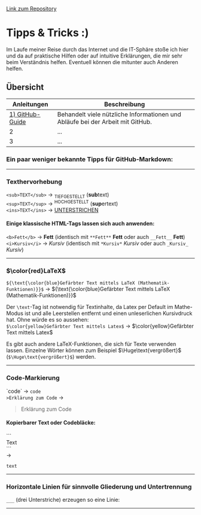 [Link zum Repository](https://www.github.com/Anokatabc/Nuetzliche_Infos)

# Tipps & Tricks :)

Im Laufe meiner Reise durch das Internet und die IT-Sphäre stoße ich hier und da auf praktische Hilfen oder auf intuitive Erklärungen, die mir sehr beim Verständnis helfen. Eventuell können die mitunter auch Anderen helfen.

## Übersicht
Anleitungen|Beschreibung
---|---
|[1\) GitHub-Guide](https://github.com/Anokatabc/Nuetzliche_Infos/blob/main/GitHubBefehle.md)|Behandelt viele nützliche Informationen und Abläufe bei der Arbeit mit GitHub.
|2|...
|3|...

### Ein paar weniger bekannte Tipps für GitHub-Markdown:<br>
___
### Texthervorhebung
`<sub>TEXT</sub>` -> <sub>TIEFGESTELLT</sub> (<b>sub</b>text)<br>
`<sup>TEXT</sup>` -> <sup>HOCHGESTELLT</sup> (<b>sup</b>ertext)<br>
`<ins>TEXT</ins>` -> <ins>UNTERSTRICHEN</ins><br>

#### Einige klassische HTML-Tags lassen sich auch anwenden: <br>
`<b>Fett</b>` -> <b>Fett</b> (identisch mit `**Fett**` **Fett** oder auch `__Fett__` __Fett__)<br>
`<i>Kursiv</i>` -> <i>Kursiv</i> (identisch mit `*Kursiv*` *Kursiv* oder auch `_Kursiv_` _Kursiv_)
___
### $\color{red}LaTeX$
`${\text{\color{blue}Gefärbter Text mittels LaTeX (Mathematik-Funktionen)}}$` -> ${\text{\color{blue}Gefärbter Text mittels LaTeX (Mathematik-Funktionen)}}$<br>

Der `\text`-Tag ist notwendig für Textinhalte, da Latex per Default im Mathe-Modus ist und alle Leerstellen entfernt und einen unleserlichen Kursivdruck hat. Ohne würde es so aussehen: 
<br>`$\color{yellow}Gefärbter Text mittels Latex$` -> $\color{yellow}Gefärbter Text mittels Latex$

Es gibt auch andere LaTeX-Funktionen, die sich für Texte verwenden lassen. Einzelne Wörter können zum Beispiel $\Huge\text{vergrößert}$ (`$\Huge\text{vergrößert}$`) werden.
___
### Code-Markierung
\`code\` -> `code`<br>
`>Erklärung zum Code` ->
>Erklärung zum Code

#### Kopierbarer Text oder Codebläcke:<br>
\`\`\`<br>Text<br>
\`\`\` <br>->
```
text
```
___
### Horizontale Linien für sinnvolle Gliederung und Untertrennung
`___` (drei Unterstriche) erzeugen so eine Linie:
___
